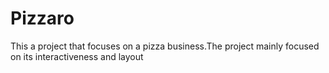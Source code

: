 # Pizzaro
This a project that focuses on a pizza business.The project mainly focused on its interactiveness and layout